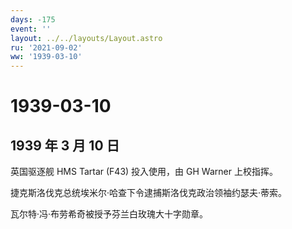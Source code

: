 ```yaml
---
days: -175
event: ''
layout: ../../layouts/Layout.astro
ru: '2021-09-02'
ww: '1939-03-10'
---
```


# 1939-03-10

## 1939 年 3 月 10 日

英国驱逐舰 HMS Tartar (F43) 投入使用，由 GH Warner 上校指挥。

捷克斯洛伐克总统埃米尔·哈查下令逮捕斯洛伐克政治领袖约瑟夫·蒂索。

瓦尔特·冯·布劳希奇被授予芬兰白玫瑰大十字勋章。